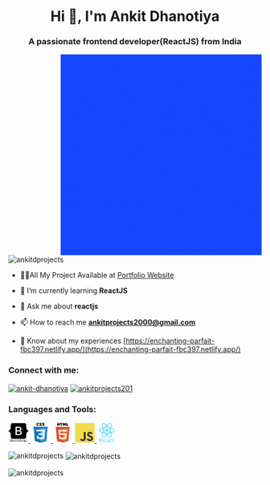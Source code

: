 
<h1 align="center">Hi 👋, I'm Ankit Dhanotiya</h1>
<h3 align="center">A passionate frontend developer(ReactJS) from India</h3>

<img align='right' alt='coding' width='400px' src ='https://github.com/ankitdprojects/ankitdprojects/blob/main/CODING%20Illustration%20Instagram%20posts.gif'>

<p align="left"> <img src="https://komarev.com/ghpvc/?username=ankitdprojects&label=Profile%20views&color=0e75b6&style=flat" alt="ankitdprojects" /> </p>

- 👨‍💻All My Project Available at [Portfolio Website](ankitdportfolio.me)

- 🌱 I’m currently learning **ReactJS**

- 💬 Ask me about **reactjs**

- 📫 How to reach me **ankitprojects2000@gmail.com**

- 📄 Know about my experiences [https://enchanting-parfait-fbc397.netlify.app/](https://enchanting-parfait-fbc397.netlify.app/)

<h3 align="left">Connect with me:</h3>
<p align="left">
<a href="https://linkedin.com/in/ankit-dhanotiya" target="blank"><img align="center" src="https://raw.githubusercontent.com/rahuldkjain/github-profile-readme-generator/master/src/images/icons/Social/linked-in-alt.svg" alt="ankit-dhanotiya" height="30" width="40" /></a>
<a href="https://www.hackerrank.com/ankitprojects201" target="blank"><img align="center" src="https://raw.githubusercontent.com/rahuldkjain/github-profile-readme-generator/master/src/images/icons/Social/hackerrank.svg" alt="ankitprojects201" height="30" width="40" /></a>
</p>

<h3 align="left">Languages and Tools:</h3>
<p align="left"> <a href="https://getbootstrap.com" target="_blank" rel="noreferrer"> <img src="https://raw.githubusercontent.com/devicons/devicon/master/icons/bootstrap/bootstrap-plain-wordmark.svg" alt="bootstrap" width="40" height="40"/> </a> <a href="https://www.w3schools.com/css/" target="_blank" rel="noreferrer"> <img src="https://raw.githubusercontent.com/devicons/devicon/master/icons/css3/css3-original-wordmark.svg" alt="css3" width="40" height="40"/> </a> <a href="https://www.w3.org/html/" target="_blank" rel="noreferrer"> <img src="https://raw.githubusercontent.com/devicons/devicon/master/icons/html5/html5-original-wordmark.svg" alt="html5" width="40" height="40"/> </a> <a href="https://developer.mozilla.org/en-US/docs/Web/JavaScript" target="_blank" rel="noreferrer"> <img src="https://raw.githubusercontent.com/devicons/devicon/master/icons/javascript/javascript-original.svg" alt="javascript" width="40" height="40"/> </a> <a href="https://reactjs.org/" target="_blank" rel="noreferrer"> <img src="https://raw.githubusercontent.com/devicons/devicon/master/icons/react/react-original-wordmark.svg" alt="react" width="40" height="40"/> </a> </p>

<p><img align="left" src="https://github-readme-stats.vercel.app/api/top-langs?username=ankitdprojects&show_icons=true&locale=en&layout=compact" alt="ankitdprojects" /></p>

<p>&nbsp;<img align="center" src="https://github-readme-stats.vercel.app/api?username=ankitdprojects&show_icons=true&locale=en" alt="ankitdprojects" /></p>

<p><img align="center" src="https://github-readme-streak-stats.herokuapp.com/?user=ankitdprojects&" alt="ankitdprojects" /></p>
